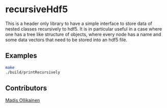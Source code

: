 # recursiveHdf5
This is a header only library to have a simple interface to store data of nested classes recursively to hdf5. It is in particular useful in a case where one has a tree like structure of objects, where every node has a name and some data vectors that need to be stored into an hdf5 file. 

## Examples
```bash
make
./build/printRecursively
```

## Contributors
[Madis Ollikainen](https://github.com/madisollikainen)
